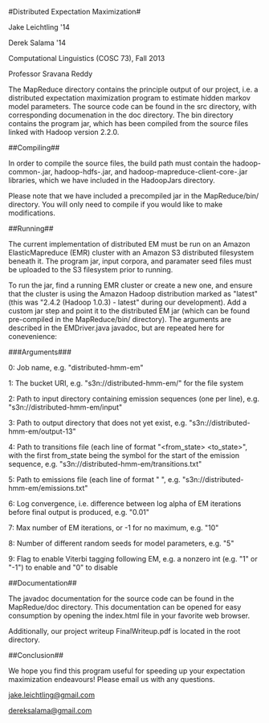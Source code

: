 #Distributed Expectation Maximization#

Jake Leichtling '14

Derek Salama '14

Computational Linguistics (COSC 73), Fall 2013

Professor Sravana Reddy

The MapReduce directory contains the principle output of our project, i.e. a distributed expectation maximization
program to estimate hidden markov model parameters. The source code can be found in the src directory, with corresponding
documenation in the doc directory. The bin directory contains the program jar, which has been compiled from the source
files linked with Hadoop version 2.2.0.

##Compiling##

In order to compile the source files, the build path must contain the hadoop-common-<version>.jar,
hadoop-hdfs-<version>.jar, and hadoop-mapreduce-client-core-<version>.jar libraries, which we have included in the
HadoopJars directory.

Please note that we have included a precompiled jar in the MapReduce/bin/ directory. You will only need to compile
if you would like to make modifications.

##Running##

The current implementation of distributed EM must be run on an Amazon ElasticMapreduce (EMR) cluster with an Amazon S3
distributed filesystem beneath it. The program jar, input corpora, and paramater seed files must be uploaded
to the S3 filesystem prior to running.

To run the jar, find a running EMR cluster or create a new one, and ensure that the cluster is using the Amazon Hadoop
distribution marked as "latest" (this was "2.4.2 (Hadoop 1.0.3) - latest" during our development). Add a custom jar
step and point it to the distributed EM jar (which can be found pre-compiled in the MapReduce/bin/ directory). 
The arguments are described in the EMDriver.java javadoc, but are repeated here for conevenience:

###Arguments###

0: Job name, e.g. "distributed-hmm-em"

1: The bucket URI, e.g. "s3n://distributed-hmm-em/" for the file system

2: Path to input directory containing emission sequences (one per line), e.g. "s3n://distributed-hmm-em/input"

3: Path to output directory that does not yet exist, e.g. "s3n://distributed-hmm-em/output-13"

4: Path to transitions file (each line of format "<from_state> <to_state>", with the first from_state
being the symbol for the start of the emission sequence, e.g. "s3n://distributed-hmm-em/transitions.txt"
     
5: Path to emissions file (each line of format "<state> <token>", e.g. "s3n://distributed-hmm-em/emissions.txt"

6: Log convergence, i.e. difference between log alpha of EM iterations before final output is produced,
e.g. "0.01"

7: Max number of EM iterations, or -1 for no maximum, e.g. "10"

8: Number of different random seeds for model parameters, e.g. "5"

9: Flag to enable Viterbi tagging following EM, e.g. a nonzero int (e.g. "1" or "-1") to enable and "0" to disable

##Documentation##

The javadoc documentation for the source code can be found in the MapRedue/doc directory. This documentation can be
opened for easy consumption by opening the index.html file in your favorite web browser.

Additionally, our project writeup FinalWriteup.pdf is located in the root directory.

##Conclusion##

We hope you find this program useful for speeding up your expectation maximization endeavours! Please email us
with any questions.

jake.leichtling@gmail.com

dereksalama@gmail.com
